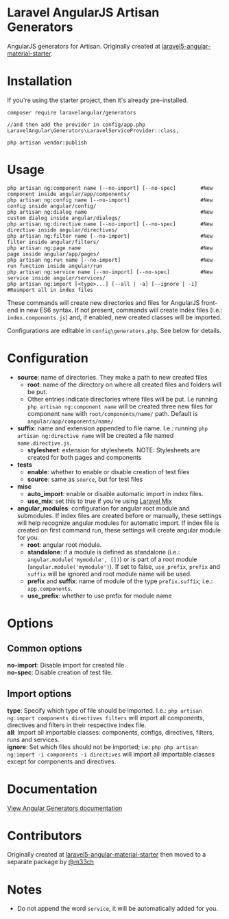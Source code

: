 # Laravel AngularJS Artisan Generators

AngularJS generators for Artisan. Originally created at [laravel5-angular-material-starter](https://github.com/jadjoubran/laravel5-angular-material-starter).


# Installation

If you're using the starter project, then it's already pre-installed.

    composer require laravelangular/generators

    //and then add the provider in config/app.php
    LaravelAngular\Generators\LaravelServiceProvider::class,

    php artisan vendor:publish


# Usage

```shell
php artisan ng:component name [--no-import] [--no-spec]        #New component inside angular/app/components/
php artisan ng:config name [--no-import]                       #New config inside angular/config/
php artisan ng:dialog name                                     #New custom dialog inside angular/dialogs/
php artisan ng:directive name [--no-import] [--no-spec]        #New directive inside angular/directives/
php artisan ng:filter name [--no-import]                       #New filter inside angular/filters/
php artisan ng:page name                                       #New page inside angular/app/pages/
php artisan ng:run name [--no-import]                          #New run function inside angular/run
php artisan ng:service name [--no-import] [--no-spec]          #New service inside angular/services/
php artisan ng:import [<type>...] [--all | -a] [--ignore | -i] #Reimport all in index files
```

These commands will create new directories and files for AngularJS front-end in new ES6 syntax. 
If not present, commands will create index files (i.e.: `index.components.js`) and, if enabled, new created classes will be imported.

Configurations are editable in `config\generators.php`. See below for details.


# Configuration

* **source**: name of directories. They make a path to new created files
   * **root**: name of the directory on where all created files and folders will be put.
   * Other entries indicate directories where files will be put. I.e running `php artisan ng:component name` will be created three new files for component `name` with `root/components/name/` path. Default is `angular/app/components/name/`
* **suffix**: name and extension appended to file name. I.e.: running `php artisan ng:directive name` will be created a file named `name.directive.js`.
   * **stylesheet**: extension for stylesheets. NOTE: Stylesheets are created for both pages and components
* **tests**
   * **enable**: whether to enable or disable creation of test files
   * **source**: same as `source`, but for test files
* **misc**
   * **auto_import**: enable or disable automatic import in index files.
   * **use_mix**: set this to true if you're using [Laravel Mix](https://laravel.com/docs/5.6/mix)
* **angular_modules**: configuration for angular root module and submodules. If index files are created before or manually, these settings will help recognize angular modules for automatic import. If index file is created on first command run, these settings will create angular module for you.
   * **root**: angular root module.
   * **standalone**: if a module is defined as standalone (i.e.: `angular.module('mymodule', [])`) or is part of a root module (`angular.module('mymodule')`). If set to false, `use_prefix`, `prefix` and `suffix` will be ignored and root module name will be used.
   * **prefix** and **suffix**: name of module of the type `prefix.suffix`; i.e.: `app.components`.
   * **use_prefix**: whether to use prefix for module name


# Options

## Common options
**no-import**: Disable import for created file.
<br>
**no-spec**: Disable creation of test file.

## Import options
**type**: Specify which type of file should be imported. I.e.: `php artisan ng:import components directives filters` will import all components, directives and filters in their respective index file.
<br>
**all**: Import all importable classes: components, configs, directives, filters, runs and services.
<br>
**ignore**: Set which files should not be imported; i.e: `php php artisan ng:import -i components -i directives` will import all importable classes except for components and directives.

# Documentation

[View Angular Generators documentation](https://laravel-angular.readme.io/docs/generators-intro)

# Contributors

Originally created at [laravel5-angular-material-starter](https://github.com/jadjoubran/laravel5-angular-material-starter) then moved to a separate package by [@m33ch](https://github.com/m33ch)


# Notes

- Do not append the word `service`, it will be automatically added for you.
